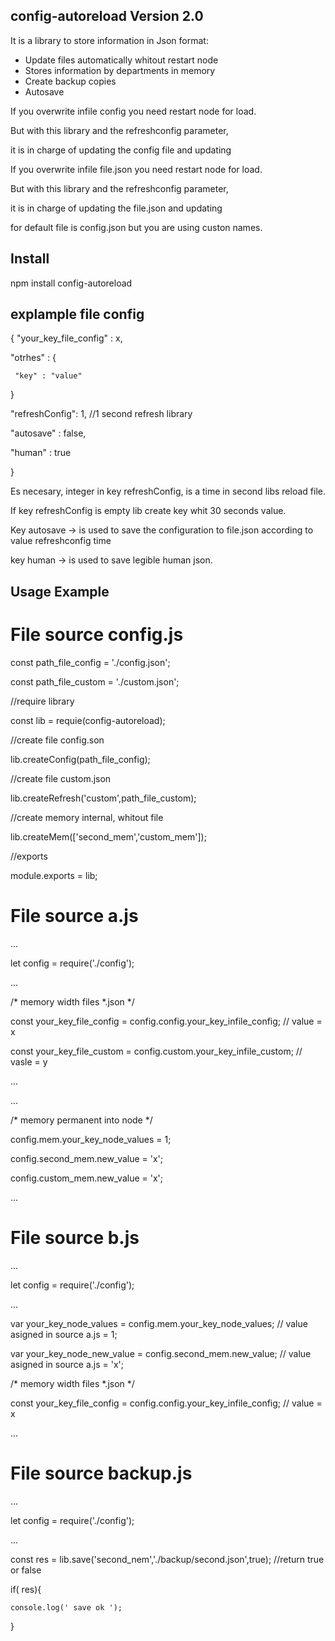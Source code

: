 ## config-autoreload  Version 2.0
It is a library to store information in Json format:
- Update files automatically whitout restart node
- Stores information by departments in memory
- Create backup copies
- Autosave

If you overwrite <key your_key_file_config> infile config you need restart node for load.

But with this library and the refreshconfig parameter,

it is in charge of updating the config file and updating <key your_key_file_config>


If you overwrite <key your_key_file_config> infile file.json you need restart node for load.

But with this library and the refreshconfig parameter,

it is in charge of updating the file.json and updating <key your_key_file_config>


for default file is config.json but you are using custon names.

## Install

npm install config-autoreload

## explample file config

{
  "your_key_file_config" : x,

  "otrhes" : {

     "key" : "value"

 }

  "refreshConfig": 1, //1 second refresh library	

  "autosave" : false,

  "human"    : true

}


Es necesary, integer in key refreshConfig, is a time in second libs reload file. 

If key refreshConfig is empty lib create key whit 30 seconds value.


Key autosave -> is used to save the configuration to file.json according to value refreshconfig time

key human    -> is used to save legible human json. 




## Usage Example

# File source config.js

const path_file_config = './config.json';

const path_file_custom = './custom.json';

//require library

const lib = requie(config-autoreload);

//create file config.son

lib.createConfig(path_file_config);
 
//create file custom.json

lib.createRefresh('custom',path_file_custom);

//create memory internal, whitout file

lib.createMem(['second_mem','custom_mem']);

//exports

module.exports = lib;


# File source a.js

...

let config = require('./config');

...

/* memory width files *.json */

const your_key_file_config  = config.config.your_key_infile_config; // value = x

const your_key_file_custom  = config.custom.your_key_infile_custom; // vasle = y

...   

...

/* memory permanent into node */

config.mem.your_key_node_values = 1;

config.second_mem.new_value = 'x';

config.custom_mem.new_value = 'x';

...


# File source b.js
...

let config = require('./config');

...

var your_key_node_values = config.mem.your_key_node_values; // value asigned in source a.js = 1;

var your_key_node_new_value = config.second_mem.new_value; // value asigned in source a.js = 'x';

/* memory width files *.json */

const your_key_file_config  = config.config.your_key_infile_config; // value = x

...


# File source backup.js

...

let config = require('./config');

...

const res = lib.save('second_nem','./backup/second.json',true);  //return true or false

if( res){

    console.log(' save ok ');

}